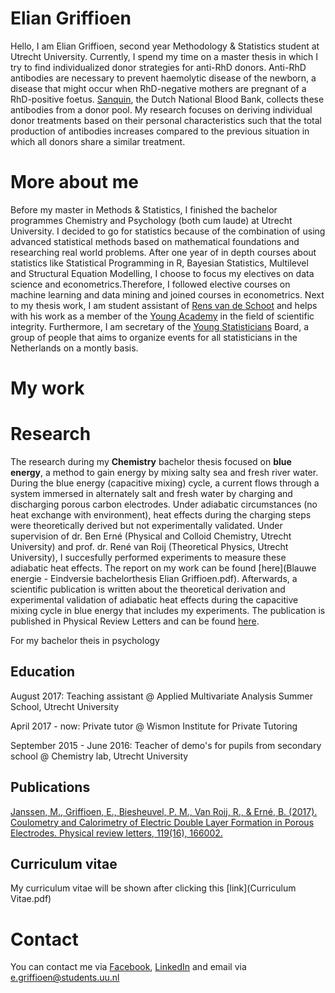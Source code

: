 # Elian Griffioen

Hello, I am Elian Griffioen, second year Methodology & Statistics student at Utrecht University. Currently, I spend my time on a master thesis in which I try to find individualized donor strategies for anti-RhD donors. Anti-RhD antibodies are necessary to prevent haemolytic disease of the newborn, a disease that might occur when RhD-negative mothers are pregnant of a RhD-positive foetus. [Sanquin](https://www.sanquin.nl/en/), the Dutch National Blood Bank, collects these antibodies from a donor pool. My research focuses on deriving individual donor treatments based on their personal characteristics such that the total production of antibodies increases compared to the previous situation in which all donors share a similar treatment.

# More about me
Before my master in Methods & Statistics, I finished the bachelor programmes Chemistry and Psychology (both cum laude) at Utrecht University. I decided to go for statistics because of the combination of using advanced statistical methods based on mathematical foundations and researching real world problems. After one year of in depth courses about statistics like Statistical Programming in R, Bayesian Statistics, Multilevel and Structural Equation Modelling, I choose to focus my electives on data science and econometrics.Therefore, I followed elective courses on machine learning and data mining and joined courses in econometrics. Next to my thesis work, I am student assistant of [Rens van de Schoot](https://www.rensvandeschoot.com/elian-griffioen/) and helps with his work as a member of the [Young Academy](https://www.dejongeakademie.nl/en?set_language=en) in the field of scientific integrity. Furthermore, I am secretary of the [Young Statisticians](http://youngstatisticians.nl/index.html) Board, a group of people that aims to organize events for all statisticians in the Netherlands on a montly basis.

# My work

# Research

The research during my **Chemistry** bachelor thesis focused on **blue energy**, a method to gain energy by mixing salty sea and fresh river water. During the blue energy (capacitive mixing) cycle, a current flows through a system immersed in alternately salt and fresh water by charging and discharging porous carbon electrodes. Under adiabatic circumstances (no heat exchange with environment), heat effects during the charging steps were theoretically derived but not experimentally validated. Under supervision of dr. Ben Erné (Physical and Colloid Chemistry, Utrecht University) and prof. dr. René van Roij (Theoretical Physics, Utrecht University), I succesfully performed experiments to measure these adiabatic heat effects. The report on my work can be found [here](Blauwe energie - Eindversie bachelorthesis Elian Griffioen.pdf). Afterwards, a scientific publication is written about the theoretical derivation and experimental validation of adiabatic heat effects during the capacitive mixing cycle in blue energy that includes my experiments. The publication is published in Physical Review Letters and can be found [here](https://arxiv.org/pdf/1707.00120.pdf).

For my bachelor theis in psychology
## Education

August 2017: Teaching assistant @ Applied Multivariate Analysis Summer School, Utrecht University

April 2017 - now: Private tutor @ Wismon Institute for Private Tutoring

September 2015 - June 2016: Teacher of demo's for pupils from secondary school @ Chemistry lab, Utrecht University

## Publications

[Janssen, M., Griffioen, E., Biesheuvel, P. M., Van Roij, R., & Erné, B. (2017). Coulometry and Calorimetry of Electric Double Layer Formation in Porous Electrodes. Physical review letters, 119(16), 166002.](https://arxiv.org/pdf/1707.00120.pdf)

## Curriculum vitae

My curriculum vitae will be shown after clicking this [link](Curriculum Vitae.pdf)

# Contact

You can contact me via [Facebook](https://www.facebook.com/elian.griffioen?ref=bookmarks), [LinkedIn](https://www.linkedin.com/in/elian-griffioen-5b7818103/) and email via e.griffioen@students.uu.nl

